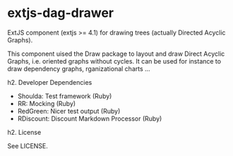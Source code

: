 extjs-dag-drawer
================

ExtJS component (extjs >= 4.1) for drawing trees (actually Directed Acyclic Graphs).

This component uised the Draw package to layout and draw Direct Acyclic Graphs, i.e. oriented graphs without cycles.
It can be used for instance to draw dependency graphs, rganizational charts ...


h2. Developer Dependencies

* Shoulda: Test framework (Ruby)
* RR: Mocking (Ruby)
* RedGreen: Nicer test output (Ruby)
* RDiscount: Discount Markdown Processor (Ruby)

h2. License

See LICENSE.